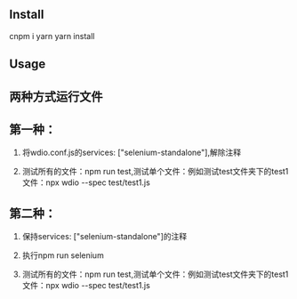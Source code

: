 ## Install

cnpm i yarn
yarn install

## Usage

## 两种方式运行文件
## 第一种：

1. 将wdio.conf.js的services: ["selenium-standalone"],解除注释

2. 测试所有的文件：npm run test,测试单个文件：例如测试test文件夹下的test1文件：npx wdio --spec test/test1.js

## 第二种：

1. 保持services: ["selenium-standalone"]的注释

2. 执行npm run selenium

3. 测试所有的文件：npm run test,测试单个文件：例如测试test文件夹下的test1文件：npx wdio --spec test/test1.js

